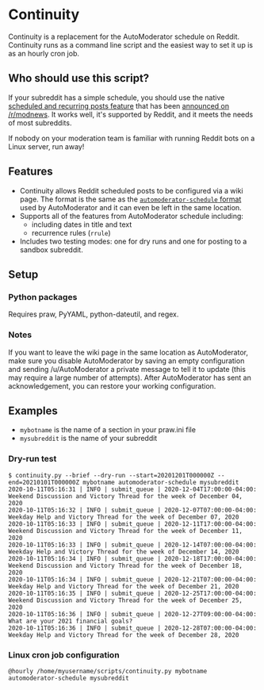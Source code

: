 # Continuity

Continuity is a replacement for the AutoModerator schedule on Reddit. Continuity runs as a command line script and the easiest way to set it up is as an hourly cron job.

## Who should use this script?

If your subreddit has a simple schedule, you should use the native [scheduled and recurring posts feature](https://mods.reddithelp.com/hc/en-us/articles/360037199532) that has been [announced on /r/modnews](https://www.reddit.com/r/modnews/search?q=title%3Aposts+%28scheduled+OR+recurring%29+author%3A%280perspective+OR+AutoModerator%29&restrict_sr=on&sort=new&t=all#res-hide-options). It works well, it's supported by Reddit, and it meets the needs of most subreddits.

If nobody on your moderation team is familiar with running Reddit bots on a Linux server, run away!

## Features

- Continuity allows Reddit scheduled posts to be configured via a wiki page. The format is the same as the [`automoderator-schedule` format](https://www.reddit.com/r/AutoModerator/comments/1z7rlu/now_available_for_testing_wikiconfigurable/) used by AutoModerator and it can even be left in the same location.
- Supports all of the features from AutoModerator schedule including:
  - including dates in title and text
  - recurrence rules (`rrule`)
- Includes two testing modes: one for dry runs and one for posting to a sandbox subreddit.

## Setup

### Python packages

Requires praw, PyYAML, python-dateutil, and regex.

### Notes

If you want to leave the wiki page in the same location as AutoModerator, make sure you disable AutoModerator by saving an empty configuration and sending /u/AutoModerator a private message to tell it to update (this may require a large number of attempts). After AutoModerator has sent an acknowledgement, you can restore your working configuration.

## Examples

- `mybotname` is the name of a section in your praw.ini file
- `mysubreddit` is the name of your subreddit

### Dry-run test

    $ continuity.py --brief --dry-run --start=20201201T000000Z --end=20210101T000000Z mybotname automoderator-schedule mysubreddit
    2020-10-11T05:16:31 | INFO | submit_queue | 2020-12-04T17:00:00-04:00: Weekend Discussion and Victory Thread for the week of December 04, 2020
    2020-10-11T05:16:32 | INFO | submit_queue | 2020-12-07T07:00:00-04:00: Weekday Help and Victory Thread for the week of December 07, 2020
    2020-10-11T05:16:33 | INFO | submit_queue | 2020-12-11T17:00:00-04:00: Weekend Discussion and Victory Thread for the week of December 11, 2020
    2020-10-11T05:16:33 | INFO | submit_queue | 2020-12-14T07:00:00-04:00: Weekday Help and Victory Thread for the week of December 14, 2020
    2020-10-11T05:16:34 | INFO | submit_queue | 2020-12-18T17:00:00-04:00: Weekend Discussion and Victory Thread for the week of December 18, 2020
    2020-10-11T05:16:34 | INFO | submit_queue | 2020-12-21T07:00:00-04:00: Weekday Help and Victory Thread for the week of December 21, 2020
    2020-10-11T05:16:35 | INFO | submit_queue | 2020-12-25T17:00:00-04:00: Weekend Discussion and Victory Thread for the week of December 25, 2020
    2020-10-11T05:16:36 | INFO | submit_queue | 2020-12-27T09:00:00-04:00: What are your 2021 financial goals?
    2020-10-11T05:16:36 | INFO | submit_queue | 2020-12-28T07:00:00-04:00: Weekday Help and Victory Thread for the week of December 28, 2020

### Linux cron job configuration

    @hourly /home/myusername/scripts/continuity.py mybotname automoderator-schedule mysubreddit
